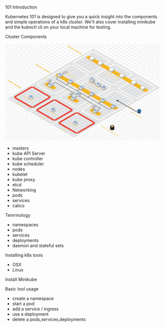 101 Introduction

Kubernetes 101 is designed to give you a quick insight into the components and simple operations of a k8s cluster. We'll also cover installing minikube and the kubectl cli on your local machine for testing.

Cluster Components

![KOPS Deployment](img/deployment.png "KOPS Deployment")


- masters
 - kube API Server
 - kube controller
 - kube scheduler
- nodes
 - kubelet
 - kube proxy
- etcd
- Networking
 - pods
 - services
 - calico

Temrinology
- namespaces
- pods
- services
- deployments
- daemon and stateful sets

Installing k8s tools
- OSX
- Linux

Install Minikube

Basic tool usage
- create a namespace
- start a pod
- add a service / ingress
- use a deployment
- delete a pods,services,deployments
